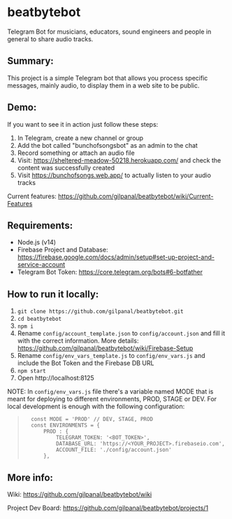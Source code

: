 # beatbytebot
Telegram Bot for musicians, educators, sound engineers and people in general to share audio tracks.

## Summary:

This project is a simple Telegram bot that allows you process specific messages, mainly audio, to display them in a web site to be public.

## Demo:
If you want to see it in action just follow these steps:
1. In Telegram, create a new channel or group
2. Add the bot called "bunchofsongsbot" as an admin to the chat
3. Record something or attach an audio file
4. Visit: https://sheltered-meadow-50218.herokuapp.com/ and check the content was successfully created
5. Visit https://bunchofsongs.web.app/ to actually listen to your audio tracks

Current features: https://github.com/gilpanal/beatbytebot/wiki/Current-Features

## Requirements:
- Node.js (v14)
- Firebase Project and Database: https://firebase.google.com/docs/admin/setup#set-up-project-and-service-account
- Telegram Bot Token: https://core.telegram.org/bots#6-botfather

## How to run it locally:
1. `git clone https://github.com/gilpanal/beatbytebot.git`
2. `cd beatbytebot`
3. `npm i`
5. Rename `config/account_template.json` to `config/account.json` and fill it with the correct information. More details: https://github.com/gilpanal/beatbytebot/wiki/Firebase-Setup
6. Rename `config/env_vars_template.js` to `config/env_vars.js` and include the Bot Token and the Firebase DB URL
7. `npm start`
8. Open http://localhost:8125

NOTE: In `config/env_vars.js` file there's a variable named MODE that is meant for deploying to different environments, PROD, STAGE or DEV. For local development is enough with the following configuration:

>       const MODE = 'PROD' // DEV, STAGE, PROD
>       const ENVIRONMENTS = {
>           PROD : {
>               TELEGRAM_TOKEN: '<BOT_TOKEN>',
>               DATABASE_URL: 'https://<YOUR_PROJECT>.firebaseio.com',
>               ACCOUNT_FILE: './config/account.json'
>           },

## More info:

Wiki: https://github.com/gilpanal/beatbytebot/wiki

Project Dev Board: https://github.com/gilpanal/beatbytebot/projects/1
